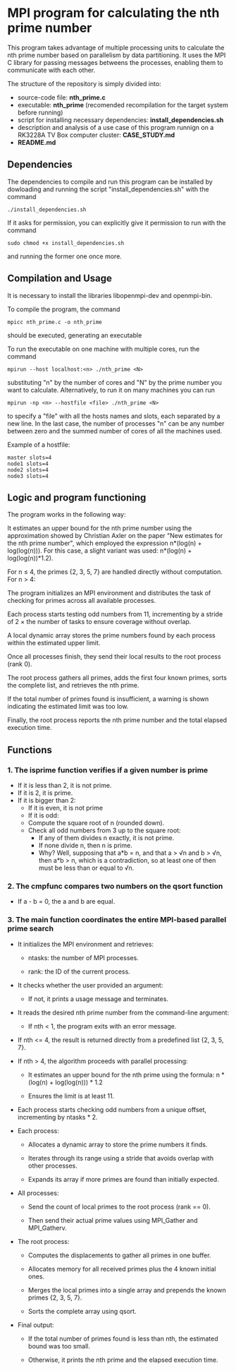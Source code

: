 # MPI program for calculating the nth prime number

This program takes advantage of multiple processing units to calculate the nth prime number based on
parallelism by data partitioning. It uses the MPI C library for passing messages betweens the processes,
enabling them to communicate with each other.

The structure of the repository is simply divided into:

- source-code file: **nth_prime.c**
- executable: **nth_prime** (recomended recompilation for the target system before running)
- script for installing necessary dependencies: **install_dependencies.sh**
- description and analysis of a use case of this program runnign on a RK3228A TV Box computer cluster: **CASE_STUDY.md**
- **README.md**

## Dependencies

The dependencies to compile and run this program can be installed by dowloading and running the script
"install_dependencies.sh" with the command

    ./install_dependencies.sh

If it asks for permission, you can explicitly give it permission to run with the command

    sudo chmod +x install_dependencies.sh

and running the former one once more.

## Compilation and Usage

It is necessary to install the libraries libopenmpi-dev and openmpi-bin.

To compile the program, the command

    mpicc nth_prime.c -o nth_prime

should be executed, generating an executable

To run the executable on one machine with multiple cores, run the command

    mpirun --host localhost:<n> ./nth_prime <N>

substituting "n" by the number of cores and "N" by the prime number you want to calculate. Alternatively, to run it on many machines you can run

    mpirun -np <n> --hostfile <file> ./nth_prime <N>

to specify a "file" with all the hosts names and slots, each separated by a new line. In the last case, the number of processes "n" can be any number between zero and the summed number of cores of all the machines used.

Example of a hostfile:

    master slots=4
    node1 slots=4
    node2 slots=4
    node3 slots=4

## Logic and program functioning

The program works in the following way:

It estimates an upper bound for the nth prime number using the approximation showed by Christian Axler on
the paper "New estimates for the nth prime number", which employed the expression n*(log(n) + log(log(n))).
For this case, a slight variant was used: n*(log(n) + log(log(n))*1.2).

For n ≤ 4, the primes {2, 3, 5, 7} are handled directly without computation.
For n > 4:

The program initializes an MPI environment and distributes the task of checking for primes across all
available processes.

Each process starts testing odd numbers from 11, incrementing by a stride of 2 × the number of tasks
to ensure coverage without overlap.

A local dynamic array stores the prime numbers found by each process within the estimated upper limit.

Once all processes finish, they send their local results to the root process (rank 0).

The root process gathers all primes, adds the first four known primes, sorts the complete list, and
retrieves the nth prime.

If the total number of primes found is insufficient, a warning is shown indicating the estimated
limit was too low.

Finally, the root process reports the nth prime number and the total elapsed execution time.

## Functions

### 1. The isprime function verifies if a given number is prime

- If it is less than 2, it is not prime.
- If it is 2, it is prime.
- If it is bigger than 2:
  - If it is even, it is not prime
  - If it is odd:
  - Compute the square root of n (rounded down).
  - Check all odd numbers from 3 up to the square root:
    - If any of them divides n exactly, it is not prime.
    - If none divide n, then n is prime.
    - Why? Well, supposing that a*b = n, and that a > √n and b > √n, then a\*b > n, which is a contradiction, so
at least one of then must be less than or equal to √n.

### 2. The cmpfunc compares two numbers on the qsort function

- If a - b = 0, the a and b are equal.

### 3. The main function coordinates the entire MPI-based parallel prime search

- It initializes the MPI environment and retrieves:

  - ntasks: the number of MPI processes.

  - rank: the ID of the current process.

- It checks whether the user provided an argument:

  - If not, it prints a usage message and terminates.

- It reads the desired nth prime number from the command-line argument:

  - If nth < 1, the program exits with an error message.

- If nth <= 4, the result is returned directly from a predefined list {2, 3, 5, 7}.

- If nth > 4, the algorithm proceeds with parallel processing:

  - It estimates an upper bound for the nth prime using the formula: n \* (log(n) + log(log(n))) \* 1.2

  - Ensures the limit is at least 11.

- Each process starts checking odd numbers from a unique offset, incrementing by ntasks * 2.

- Each process:

  - Allocates a dynamic array to store the prime numbers it finds.

  - Iterates through its range using a stride that avoids overlap with other processes.

  - Expands its array if more primes are found than initially expected.

- All processes:

  - Send the count of local primes to the root process (rank == 0).

  - Then send their actual prime values using MPI_Gather and MPI_Gatherv.

- The root process:

  - Computes the displacements to gather all primes in one buffer.

  - Allocates memory for all received primes plus the 4 known initial ones.

  - Merges the local primes into a single array and prepends the known primes {2, 3, 5, 7}.

  - Sorts the complete array using qsort.

- Final output:

  - If the total number of primes found is less than nth, the estimated bound was too small.

  - Otherwise, it prints the nth prime and the elapsed execution time.
